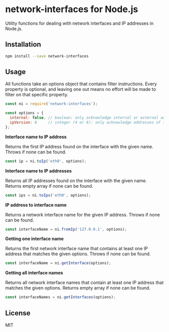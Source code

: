 # network-interfaces for Node.js

Utility functions for dealing with network interfaces and IP addresses in Node.js.

## Installation

```sh
npm install --save network-interfaces
```

## Usage

All functions take an options object that contains filter instructions. Every property is optional, and leaving one out
means no effort will be made to filter on that specific property.

```js
const ni = require('network-interfaces');

const options = {
  internal: false, // boolean: only acknowledge internal or external addresses (undefined: both)
  ipVersion: 4     // integer (4 or 6): only acknowledge addresses of this IP address family (undefined: both)
};
```

**Interface name to IP address**

Returns the first IP address found on the interface with the given name. Throws if none can be found.

```js
const ip = ni.toIp('eth0', options);
```

**Interface name to IP addresses**

Returns all IP addresses found on the interface with the given name. Returns empty array if none can be found.

```js
const ips = ni.toIps('eth0', options);
```

**IP address to interface name**

Returns a network interface name for the given IP address. Throws if none can be found.

```js
const interfaceName = ni.fromIp('127.0.0.1', options);
```

**Getting one interface name**

Returns the first network interface name that contains at least one IP address that matches the given options. Throws
if none can be found.

```js
const interfaceName = ni.getInterface(options);
```

**Getting all interface names**

Returns all network interface names that contain at least one IP address that matches the given options. Returns empty
array if none can be found.

```js
const interfaceNames = ni.getInterfaces(options);
```

## License

MIT
